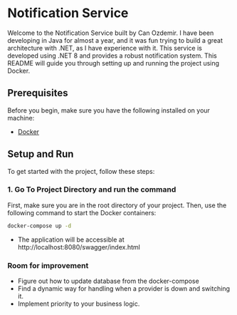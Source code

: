 # Notification Service

Welcome to the Notification Service built by Can Ozdemir. I have been developing in Java for almost a year, and it was fun trying to build a great architecture with .NET, as I have experience with it. This service is developed using .NET 8 and provides a robust notification system. This README will guide you through setting up and running the project using Docker.

## Prerequisites

Before you begin, make sure you have the following installed on your machine:

- [Docker](https://www.docker.com/get-started)

## Setup and Run

To get started with the project, follow these steps:

### 1. Go To Project Directory and run the command

First, make sure you are in the root directory of your project. Then, use the following command to start the Docker containers:

```bash
docker-compose up -d
```

* The application will be accessible at http://localhost:8080/swagger/index.html

### Room for improvement 

* Figure out how to update database from the docker-compose
* Find a dynamic way for handling when a provider is down and switching it.
* Implement priority to your business logic.